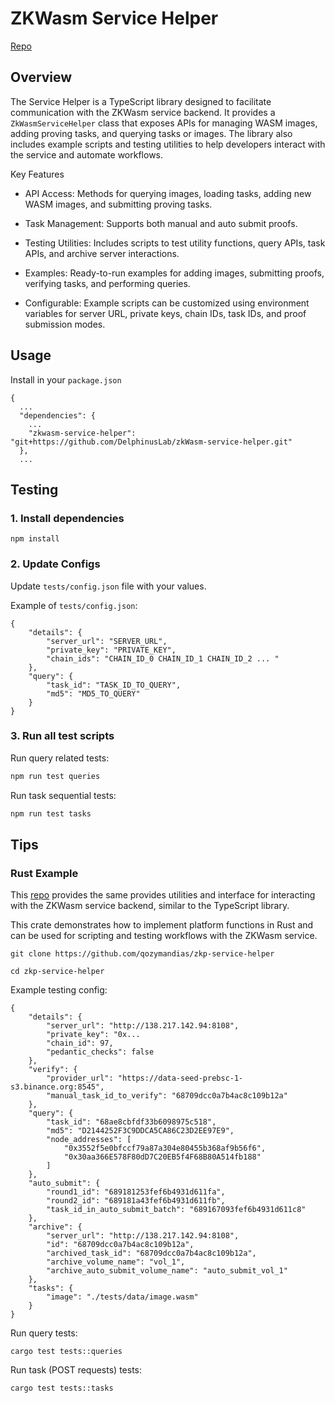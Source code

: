 # ZKWasm Service Helper

[Repo](https://github.com/DelphinusLab/zkWasm-service-helper/)

## Overview

The Service Helper is a TypeScript library designed to facilitate communication with the ZKWasm service backend.
It provides a `ZkWasmServiceHelper` class that exposes APIs for managing WASM images, adding proving tasks, and querying
tasks or images.
The library also includes example scripts and testing utilities to help developers interact with the service and
automate workflows.

Key Features

- API Access: Methods for querying images, loading tasks, adding new WASM images, and submitting proving tasks.

- Task Management: Supports both manual and auto submit proofs.

- Testing Utilities: Includes scripts to test utility functions, query APIs, task APIs, and archive server interactions.

- Examples: Ready-to-run examples for adding images, submitting proofs, verifying tasks, and performing queries.

- Configurable: Example scripts can be customized using environment variables for server URL, private keys, chain IDs,
  task IDs, and proof submission modes.

## Usage

Install in your `package.json`

```
{
  ...
  "dependencies": {
    ...
    "zkwasm-service-helper": "git+https://github.com/DelphinusLab/zkWasm-service-helper.git"
  },
  ...
```

## Testing

### 1. Install dependencies

```
npm install
```

### 2. Update Configs

Update `tests/config.json` file with your values.

Example of `tests/config.json`:

```
{
    "details": {
        "server_url": "SERVER_URL",
        "private_key": "PRIVATE_KEY",
        "chain_ids": "CHAIN_ID_0 CHAIN_ID_1 CHAIN_ID_2 ... "
    },
    "query": {
        "task_id": "TASK_ID_TO_QUERY",
        "md5": "MD5_TO_QUERY"
    }
}
```

### 3. Run all test scripts

Run query related tests:

```bash
npm run test queries
```

Run task sequential tests:

```bash
npm run test tasks
```

## Tips

### Rust Example

This [repo](https://github.com/qozymandias/zkp-service-helper) provides the same provides utilities and interface
for interacting with the ZKWasm service backend, similar to the TypeScript library.

This crate demonstrates how to implement platform functions in Rust and can be used for scripting and testing
workflows with the ZKWasm service.

```
git clone https://github.com/qozymandias/zkp-service-helper

cd zkp-service-helper
```

Example testing config:

```
{
    "details": {
        "server_url": "http://138.217.142.94:8108",
        "private_key": "0x...
        "chain_id": 97,
        "pedantic_checks": false
    },
    "verify": {
        "provider_url": "https://data-seed-prebsc-1-s3.binance.org:8545",
        "manual_task_id_to_verify": "68709dcc0a7b4ac8c109b12a"
    },
    "query": {
        "task_id": "68ae8cbfdf33b6098975c518",
        "md5": "D2144252F3C9DDCA5CA86C23D2EE97E9",
        "node_addresses": [
            "0x3552f5e0bfccf79a87a304e80455b368af9b56f6",
            "0x30aa366E578F80dD7C20EB5f4F68B80A514fb188"
        ]
    },
    "auto_submit": {
        "round1_id": "689181253fef6b4931d611fa",
        "round2_id": "689181a43fef6b4931d611fb",
        "task_id_in_auto_submit_batch": "689167093fef6b4931d611c8"
    },
    "archive": {
        "server_url": "http://138.217.142.94:8108",
        "id": "68709dcc0a7b4ac8c109b12a",
        "archived_task_id": "68709dcc0a7b4ac8c109b12a",
        "archive_volume_name": "vol_1",
        "archive_auto_submit_volume_name": "auto_submit_vol_1"
    },
    "tasks": {
        "image": "./tests/data/image.wasm"
    }
}
```

Run query tests:

```
cargo test tests::queries
```

Run task (POST requests) tests:

```
cargo test tests::tasks
```
